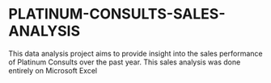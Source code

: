 # PLATINUM-CONSULTS-SALES-ANALYSIS
This data analysis project aims to provide insight into the sales performance of Platinum Consults over the past year.  This sales analysis was done entirely on Microsoft Excel
